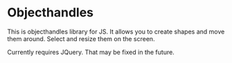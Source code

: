Objecthandles
=============
This is objecthandles library for JS. It allows you to create shapes and move them around. Select and resize them on the screen. 

Currently requires JQuery. That may be fixed in the future. 